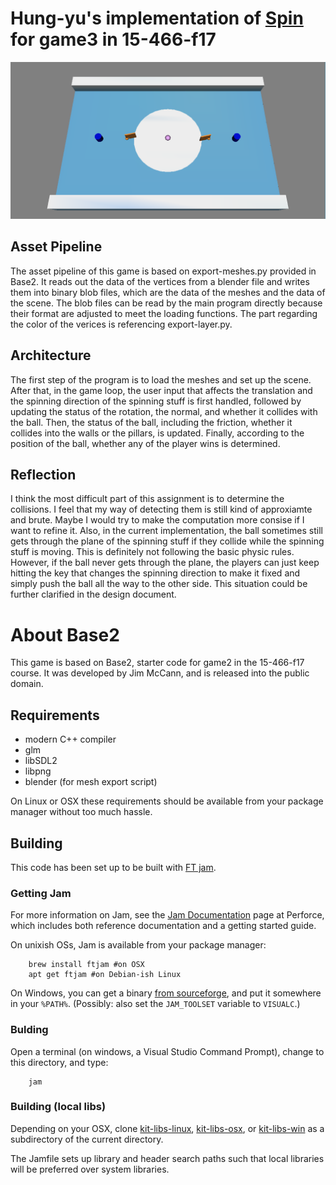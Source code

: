 # Hung-yu's implementation of [Spin](http://graphics.cs.cmu.edu/courses/15-466-f17/game2-designs/put-real-link-here) for game3 in 15-466-f17

![alt text](https://github.com/heyimglory/Game3_Implement/blob/master/screenshots/start.png)

## Asset Pipeline

The asset pipeline of this game is based on export-meshes.py provided in Base2. It reads out the data of the vertices from a blender file and writes them into binary blob files, which are the data of the meshes and the data of the scene. The blob files can be read by the main program directly because their format are adjusted to meet the loading functions. The part regarding the color of the verices is referencing export-layer.py.

## Architecture

The first step of the program is to load the meshes and set up the scene. After that, in the game loop, the user input that affects the translation and the spinning direction of the spinning stuff is first handled, followed by updating the status of the rotation, the normal, and whether it collides with the ball. Then, the status of the ball, including the friction, whether it collides into the walls or the pillars, is updated. Finally, according to the position of the ball, whether any of the player wins is determined.

## Reflection

I think the most difficult part of this assignment is to determine the collisions. I feel that my way of detecting them is still kind of approxiamte and brute. Maybe I would try to make the computation more consise if I want to refine it. Also, in the current implementation, the ball sometimes still gets through the plane of the spinning stuff if they collide while the spinning stuff is moving. This is definitely not following the basic physic rules. However, if the ball never gets through the plane, the players can just keep hitting the key that changes the spinning direction to make it fixed and simply push the ball all the way to the other side. This situation could be further clarified in the design document.

# About Base2

This game is based on Base2, starter code for game2 in the 15-466-f17 course. It was developed by Jim McCann, and is released into the public domain.

## Requirements

 - modern C++ compiler
 - glm
 - libSDL2
 - libpng
 - blender (for mesh export script)

On Linux or OSX these requirements should be available from your package manager without too much hassle.

## Building

This code has been set up to be built with [FT jam](https://www.freetype.org/jam/).

### Getting Jam

For more information on Jam, see the [Jam Documentation](https://www.perforce.com/documentation/jam-documentation) page at Perforce, which includes both reference documentation and a getting started guide.

On unixish OSs, Jam is available from your package manager:
```
	brew install ftjam #on OSX
	apt get ftjam #on Debian-ish Linux
```

On Windows, you can get a binary [from sourceforge](https://sourceforge.net/projects/freetype/files/ftjam/2.5.2/ftjam-2.5.2-win32.zip/download),
and put it somewhere in your `%PATH%`.
(Possibly: also set the `JAM_TOOLSET` variable to `VISUALC`.)

### Bulding
Open a terminal (on windows, a Visual Studio Command Prompt), change to this directory, and type:
```
	jam
```

### Building (local libs)

Depending on your OSX, clone 
[kit-libs-linux](https://github.com/ixchow/kit-libs-linux),
[kit-libs-osx](https://github.com/ixchow/kit-libs-osx),
or [kit-libs-win](https://github.com/ixchow/kit-libs-win)
as a subdirectory of the current directory.

The Jamfile sets up library and header search paths such that local libraries will be preferred over system libraries.
